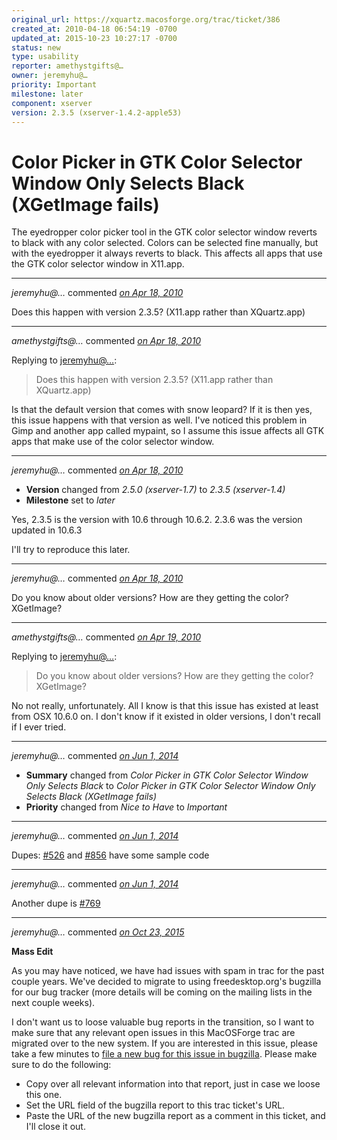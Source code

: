 ```yaml
---
original_url: https://xquartz.macosforge.org/trac/ticket/386
created_at: 2010-04-18 06:54:19 -0700
updated_at: 2015-10-23 10:27:17 -0700
status: new
type: usability
reporter: amethystgifts@…
owner: jeremyhu@…
priority: Important
milestone: later
component: xserver
version: 2.3.5 (xserver-1.4.2-apple53)
---
```


Color Picker in GTK Color Selector Window Only Selects Black (XGetImage fails)
==============================================================================


The eyedropper color picker tool in the GTK color selector window reverts to black with any color selected. Colors can be selected fine manually, but with the eyedropper it always reverts to black. This affects all apps that use the GTK color selector window in X11.app.



---

*jeremyhu@…* commented *[on Apr 18, 2010](https://xquartz.macosforge.org/trac/ticket/386#comment:1 "April 18, 2010 at 9:54 AM PDT")*

Does this happen with version 2.3.5? (X11.app rather than XQuartz.app)



---

*amethystgifts@…* commented *[on Apr 18, 2010](https://xquartz.macosforge.org/trac/ticket/386#comment:2 "April 18, 2010 at 1:22 PM PDT")*

Replying to [jeremyhu@…](https://xquartz.macosforge.org/trac/ticket/386#comment:1):

> Does this happen with version 2.3.5? (X11.app rather than XQuartz.app)

Is that the default version that comes with snow leopard? If it is then yes, this issue happens with that version as well. I've noticed this problem in Gimp and another app called mypaint, so I assume this issue affects all GTK apps that make use of the color selector window.



---

*jeremyhu@…* commented *[on Apr 18, 2010](https://xquartz.macosforge.org/trac/ticket/386#comment:3 "April 18, 2010 at 1:33 PM PDT")*

-   **Version** changed from *2.5.0 (xserver-1.7)* to *2.3.5 (xserver-1.4)*
-   **Milestone** set to *later*

Yes, 2.3.5 is the version with 10.6 through 10.6.2. 2.3.6 was the version updated in 10.6.3

I'll try to reproduce this later.



---

*jeremyhu@…* commented *[on Apr 18, 2010](https://xquartz.macosforge.org/trac/ticket/386#comment:4 "April 18, 2010 at 7:34 PM PDT")*

Do you know about older versions? How are they getting the color? XGetImage?



---

*amethystgifts@…* commented *[on Apr 19, 2010](https://xquartz.macosforge.org/trac/ticket/386#comment:5 "April 19, 2010 at 5:24 AM PDT")*

Replying to [jeremyhu@…](https://xquartz.macosforge.org/trac/ticket/386#comment:4):

> Do you know about older versions? How are they getting the color? XGetImage?

No not really, unfortunately. All I know is that this issue has existed at least from OSX 10.6.0 on. I don't know if it existed in older versions, I don't recall if I ever tried.



---

*jeremyhu@…* commented *[on Jun 1, 2014](https://xquartz.macosforge.org/trac/ticket/386#comment:6 "June 1, 2014 at 1:32 AM PDT")*

-   **Summary** changed from *Color Picker in GTK Color Selector Window Only Selects Black* to *Color Picker in GTK Color Selector Window Only Selects Black (XGetImage fails)*
-   **Priority** changed from *Nice to Have* to *Important*



---

*jeremyhu@…* commented *[on Jun 1, 2014](https://xquartz.macosforge.org/trac/ticket/386#comment:7 "June 1, 2014 at 1:32 AM PDT")*

Dupes: [\#⁠526](https://xquartz.macosforge.org/trac/ticket/526) and [\#⁠856](https://xquartz.macosforge.org/trac/ticket/856) have some sample code



---

*jeremyhu@…* commented *[on Jun 1, 2014](https://xquartz.macosforge.org/trac/ticket/386#comment:8 "June 1, 2014 at 1:36 AM PDT")*

Another dupe is [\#⁠769](https://xquartz.macosforge.org/trac/ticket/769)



---

*jeremyhu@…* commented *[on Oct 23, 2015](https://xquartz.macosforge.org/trac/ticket/386#comment:437 "October 23, 2015 at 10:27 AM PDT")*

**Mass Edit**

As you may have noticed, we have had issues with spam in trac for the past couple years. We've decided to migrate to using freedesktop.org's bugzilla for our bug tracker (more details will be coming on the mailing lists in the next couple weeks).

I don't want us to loose valuable bug reports in the transition, so I want to make sure that any relevant open issues in this MacOSForge trac are migrated over to the new system. If you are interested in this issue, please take a few minutes to [file a new bug for this issue in bugzilla](https://bugs.freedesktop.org/enter_bug.cgi?product=XQuartz&component=New%20Bugs). Please make sure to do the following:

-   Copy over all relevant information into that report, just in case we loose this one.
-   Set the URL field of the bugzilla report to this trac ticket's URL.
-   Paste the URL of the new bugzilla report as a comment in this ticket, and I'll close it out.



